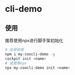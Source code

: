 # cli-demo

## 使用
推荐使用npx进行脚手架初始化
```sh
# 全局安装
npm i my-coocli-demo -g
cockpit init <name>
# 或使用npx
npx my-coocli-demo init <name>
```